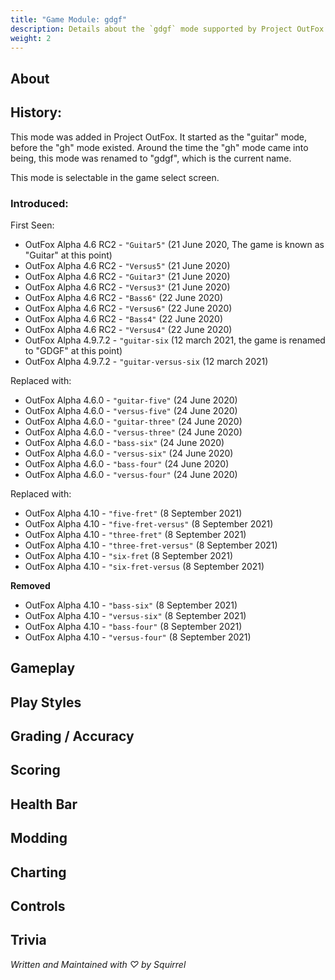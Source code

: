 ```yaml
---
title: "Game Module: gdgf"
description: Details about the `gdgf` mode supported by Project OutFox.
weight: 2
---
```



<!--
insert picture of gameplay 
-->

## About

## History:

This mode was added in Project OutFox. It started as the "guitar" mode, before the "gh" mode existed. Around the time the "gh" mode came into being, this mode was renamed to "gdgf", which is the current name.

This mode is selectable in the game select screen.

### Introduced:

First Seen:
 * OutFox Alpha 4.6 RC2 - ``"Guitar5"`` (21 June 2020, The game is known as "Guitar" at this point)
 * OutFox Alpha 4.6 RC2 - ``"Versus5"`` (21 June 2020)
 * OutFox Alpha 4.6 RC2 - ``"Guitar3"`` (21 June 2020)
 * OutFox Alpha 4.6 RC2 - ``"Versus3"`` (21 June 2020)
 * OutFox Alpha 4.6 RC2 - ``"Bass6"`` (22 June 2020)
 * OutFox Alpha 4.6 RC2 - ``"Versus6"`` (22 June 2020)
 * OutFox Alpha 4.6 RC2 - ``"Bass4"`` (22 June 2020)
 * OutFox Alpha 4.6 RC2 - ``"Versus4"`` (22 June 2020)
 * OutFox Alpha 4.9.7.2 - ``"guitar-six`` (12 march 2021, the game is renamed to "GDGF" at this point)
 * OutFox Alpha 4.9.7.2 - ``"guitar-versus-six`` (12 march 2021)

Replaced with:
 * OutFox Alpha 4.6.0 - ``"guitar-five"`` (24 June 2020)
 * OutFox Alpha 4.6.0 - ``"versus-five"`` (24 June 2020)
 * OutFox Alpha 4.6.0 - ``"guitar-three"`` (24 June 2020)
 * OutFox Alpha 4.6.0 - ``"versus-three"`` (24 June 2020)
 * OutFox Alpha 4.6.0 - ``"bass-six"`` (24 June 2020)
 * OutFox Alpha 4.6.0 - ``"versus-six"`` (24 June 2020)
 * OutFox Alpha 4.6.0 - ``"bass-four"`` (24 June 2020)
 * OutFox Alpha 4.6.0 - ``"versus-four"`` (24 June 2020)

Replaced with:
 * OutFox Alpha 4.10 - ``"five-fret"`` (8 September 2021)
 * OutFox Alpha 4.10 - ``"five-fret-versus"`` (8 September 2021)
 * OutFox Alpha 4.10 - ``"three-fret"`` (8 September 2021)
 * OutFox Alpha 4.10 - ``"three-fret-versus"`` (8 September 2021)
 * OutFox Alpha 4.10 - ``"six-fret`` (8 September 2021)
 * OutFox Alpha 4.10 - ``"six-fret-versus`` (8 September 2021)
 
**Removed**
 * OutFox Alpha 4.10 - ``"bass-six"`` (8 September 2021)
 * OutFox Alpha 4.10 - ``"versus-six"`` (8 September 2021)
 * OutFox Alpha 4.10 - ``"bass-four"`` (8 September 2021)
 * OutFox Alpha 4.10 - ``"versus-four"`` (8 September 2021)


## Gameplay

## Play Styles

## Grading / Accuracy

## Scoring

## Health Bar

## Modding

## Charting

## Controls

## Trivia

_Written and Maintained with ♡ by Squirrel_